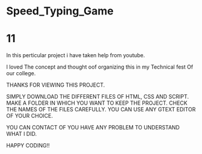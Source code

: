 # Speed_Typing_Game
# 11

In this perticular project i have taken help from youtube.

I loved The concept and thought oof organizing this in my Technical fest Of our college.

THANKS FOR VIEWING THIS PROJECT.

SIMPLY DOWNLOAD THE DIFFERENT FILES OF HTML, CSS AND SCRIPT. MAKE A FOLDER IN WHICH YOU WANT TO KEEP THE PROJECT. CHECK THE NAMES OF THE FILES CAREFULLY. YOU CAN USE ANY GTEXT EDITOR OF YOUR CHOICE.

YOU CAN CONTACT OF YOU HAVE ANY PROBLEM TO UNDERSTAND WHAT I DID.

HAPPY CODING!!
